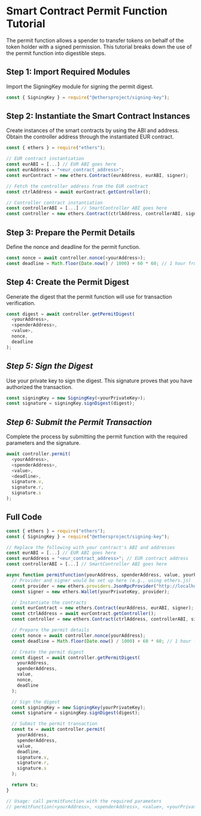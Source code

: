 # Smart Contract Permit Function Tutorial
The permit function allows a spender to transfer tokens on behalf of the token holder with a signed permission. This tutorial breaks down the use of the permit function into digestible steps.

## Step 1: Import Required Modules
Import the SigningKey module for signing the permit digest.

```js
const { SigningKey } = require("@ethersproject/signing-key");
```

## Step 2: Instantiate the Smart Contract Instances
Create instances of the smart contracts by using the ABI and address. Obtain the controller address through the instantiated EUR contract.

```js
const { ethers } = require("ethers");

// EUR contract instantiation
const eurABI = [...] // EUR ABI goes here
const eurAddress = "<eur_contract_address>";
const eurContract = new ethers.Contract(eurAddress, eurABI, signer);

// Fetch the controller address from the EUR contract
const ctrlAddress = await eurContract.getController();

// Controller contract instantiation
const controllerABI = [...] // SmartController ABI goes here
const controller = new ethers.Contract(ctrlAddress, controllerABI, signer);
```
	
## Step 3: Prepare the Permit Details
Define the nonce and deadline for the permit function.
```js
const nonce = await controller.nonce(<yourAddress>);
const deadline = Math.floor(Date.now() / 1000) + 60 * 60; // 1 hour from now
```

## Step 4: Create the Permit Digest
Generate the digest that the permit function will use for transaction verification.
```js
const digest = await controller.getPermitDigest(
  <yourAddress>,
  <spenderAddress>,
  <value>,
  nonce,
  deadline
);
```

## *Step 5: Sign the Digest*
Use your private key to sign the digest. This signature proves that you have authorized the transaction.
```js
const signingKey = new SigningKey(<yourPrivateKey>);
const signature = signingKey.signDigest(digest);
```

## *Step 6: Submit the Permit Transaction*
Complete the process by submitting the permit function with the required parameters and the signature.
```js
await controller.permit(
  <yourAddress>,
  <spenderAddress>,
  <value>,
  <deadline>,
  signature.v,
  signature.r,
  signature.s
);
```

## Full Code 
```js
const { ethers } = require("ethers");
const { SigningKey } = require("@ethersproject/signing-key");

// Replace the following with your contract's ABI and addresses
const eurABI = [...] // EUR ABI goes here
const eurAddress = "<eur_contract_address>"; // EUR contract address
const controllerABI = [...] // SmartController ABI goes here

async function permitFunction(yourAddress, spenderAddress, value, yourPrivateKey) {
  // Provider and signer would be set up here (e.g., using ethers.js)
  const provider = new ethers.providers.JsonRpcProvider("http://localhost:8545");
  const signer = new ethers.Wallet(yourPrivateKey, provider);

  // Instantiate the contracts
  const eurContract = new ethers.Contract(eurAddress, eurABI, signer);
  const ctrlAddress = await eurContract.getController();
  const controller = new ethers.Contract(ctrlAddress, controllerABI, signer);

  // Prepare the permit details
  const nonce = await controller.nonce(yourAddress);
  const deadline = Math.floor(Date.now() / 1000) + 60 * 60; // 1 hour from now

  // Create the permit digest
  const digest = await controller.getPermitDigest(
    yourAddress,
    spenderAddress,
    value,
    nonce,
    deadline
  );

  // Sign the digest
  const signingKey = new SigningKey(yourPrivateKey);
  const signature = signingKey.signDigest(digest);

  // Submit the permit transaction
  const tx = await controller.permit(
    yourAddress,
    spenderAddress,
    value,
    deadline,
    signature.v,
    signature.r,
    signature.s
  );

  return tx;
}

// Usage: call permitFunction with the required parameters
// permitFunction(<yourAddress>, <spenderAddress>, <value>, <yourPrivateKey>).then(...);

```
